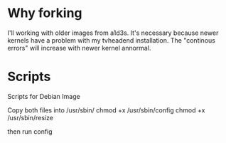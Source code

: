 # Why forking
I'll working with older images from a1d3s. It's necessary because newer kernels have a problem with my tvheadend installation. The "continous errors" will increase with newer kernel annormal.

# Scripts
Scripts for Debian Image

Copy both files into /usr/sbin/
chmod +x /usr/sbin/config
chmod +x /usr/sbin/resize

then run config
